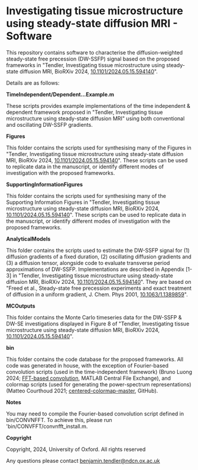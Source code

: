 # Investigating tissue microstructure using steady-state diffusion MRI - Software
This repository contains software to characterise the diffusion-weighted steady-state free precession (DW-SSFP) signal based on the proposed frameworks in "Tendler, Investigating tissue microstructure using steady-state diffusion MRI, BioRXiv 2024, [10.1101/2024.05.15.594140](https://doi.org/10.1101/2024.05.15.594140)".

Details are as follows:

**TimeIndependent/Dependent...Example.m**

These scripts provides example implementations of the time independent & dependent framework proposed in "Tendler, Investigating tissue microstructure using steady-state diffusion MRI" using both conventional and oscillating DW-SSFP gradients.

**Figures**

This folder contains the scripts used for synthesising many of the Figures in "Tendler, Investigating tissue microstructure using steady-state diffusion MRI, BioRXiv 2024, [10.1101/2024.05.15.594140](https://doi.org/10.1101/2024.05.15.594140)". These scripts can be used to replicate data in the manuscript, or identify different modes of investigation with the proposed frameworks. 

**SupportingInformationFigures**

This folder contains the scripts used for synthesising many of the Supporting Information Figures in "Tendler, Investigating tissue microstructure using steady-state diffusion MRI, BioRXiv 2024, [10.1101/2024.05.15.594140](https://doi.org/10.1101/2024.05.15.594140)". These scripts can be used to replicate data in the manuscript, or identify different modes of investigation with the proposed frameworks. 

**AnalyticalModels**

This folder contains the scripts used to estimate the DW-SSFP signal for (1) diffusion gradients of a fixed duration, (2) oscillating diffusion gradients and (3) a diffusion tensor, alongside code to evaluate transverse period approximations of DW-SSFP. Implementations are described in Appendix [1-3] in "Tendler, Investigating tissue microstructure using steady-state diffusion MRI, BioRXiv 2024, [10.1101/2024.05.15.594140](https://doi.org/10.1101/2024.05.15.594140)". They are based on "Freed et al., Steady-state free precession experiments and exact treatment of diffusion in a uniform gradient, J. Chem. Phys 2001, [10.1063/1.1389859](https://doi.org/10.1063/1.1389859)".

**MCOutputs**

This folder contains the Monte Carlo timeseries data for the DW-SSFP & DW-SE investigations displayed in Figure 8 of "Tendler, Investigating tissue microstructure using steady-state diffusion MRI, BioRXiv 2024, [10.1101/2024.05.15.594140](https://doi.org/10.1101/2024.05.15.594140)".

**bin**

This folder contains the code database for the proposed frameworks. All code was generated in house, with the exception of Fourier-based convolution scripts (used in the time-independent framework) (Bruno Luong 2024; [FFT-based convolution](https://www.mathworks.com/matlabcentral/fileexchange/24504-fft-based-convolution), MATLAB Central File Exchange), and colormap scripts (used for generating the power-spectrum representations) (Matteo Courthoud 2021; [centered-colormap-master](https://github.com/matteocourthoud/centered-colormap?tab=readme-ov-file), GitHub).

**Notes**

You may need to compile the Fourier-based convolution script defined in bin/CONVNFFT. To achieve this, please run 'bin/CONVFFT/convnfft_install.m.

**Copyright**

Copyright, 2024, University of Oxford. All rights reserved

Any questions please contact benjamin.tendler@ndcn.ox.ac.uk

